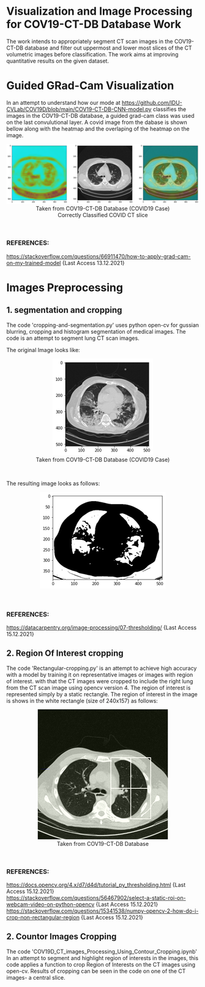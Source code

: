 # Visualization and Image Processing for COV19-CT-DB Database Work

The work intends to appropriately segment CT scan images in the COV19-CT-DB database and filter out uppermost and lower most slices of the CT volumetric images before classification. The work aims at improving quantitative results on the given dataset. 
# Guided GRad-Cam Visualization <br/>
In an attempt to understand how our mode at https://github.com/IDU-CVLab/COV19D/blob/main/COV19-CT-DB-CNN-model.py classifies the images in the COV19-CT-DB database, a guided grad-cam class was used on the last convulutional layer. A covid image from the dabase is shown bellow along with the heatmap and the overlaping of the heatmap on the image.
<p align="center">
  <img src="https://github.com/IDU-CVLab/Images_Preprocessing/blob/main/Figures/CORRECT-COVID5.png" /> <br/>
  Taken from COV19-CT-DB Database (COVID19 Case) <br/>
  Correctly Classified COVID CT slice 
</p>      
<br/>

### REFERENCES: <br>
https://stackoverflow.com/questions/66911470/how-to-apply-grad-cam-on-my-trained-model {Last Access 13.12.2021}

# Images Preprocessing
## 1. segmentation and cropping <br/>
The code 'cropping-and-segmentation.py' uses python open-cv for gussian blurring, cropping and histogram segmentation of medical images. The code is an attempt to segment lung CT scan images.

The original Image looks like:
<p align="center">
  <img src="https://github.com/IDU-CVLab/Images_Preprocessing/blob/main/Figures/original.png" /> <br/>
  Taken from COV19-CT-DB Database (COVID19 Case)
</p>      
<br/>

The resulting image looks as follows:
<p align="center">
  <img src="https://github.com/IDU-CVLab/Images_Preprocessing/blob/main/Figures/cropped%20and%20segmented.png" />
</p>      
<br/>

### REFERENCES: <br>
https://datacarpentry.org/image-processing/07-thresholding/ {Last Access 15.12.2021}

## 2. Region Of Interest cropping <br/>
The code 'Rectangular-cropping.py' is an attempt to achieve high accuracy with a model by training it on representative images or images with region of interest. with that the CT images were cropped to include the right lung from the CT scan image using opencv version 4. The region of interest is represented simply by a static rectangle. The region of interest in the image is shows in the white rectangle (size of 240x157) as follows: <br/>
<p align="center">
  <img src="https://github.com/IDU-CVLab/Images_Preprocessing/blob/main/Figures/ROI%20static%20rectangular%20crop.png" /> <br/>
  Taken from COV19-CT-DB Database
</p>      
<br/>

### REFERENCES: <br/>
https://docs.opencv.org/4.x/d7/d4d/tutorial_py_thresholding.html {Last Access 15.12.2021} <br/>
https://stackoverflow.com/questions/56467902/select-a-static-roi-on-webcam-video-on-python-opencv {Last Access 15.12.2021} <br/>
https://stackoverflow.com/questions/15341538/numpy-opencv-2-how-do-i-crop-non-rectangular-region {Last Access 15.12.2021} <br/>


## 2. Countor Images Cropping 
The code 'COV19D_CT_images_Processing_Using_Contour_Cropping.ipynb'
In an attempt to segment and highlight region of interests in the images, this code applies a function to crop Region of Interests on the CT images using open-cv. Results of cropping can be seen in the code on one of the CT images- a central slice.

